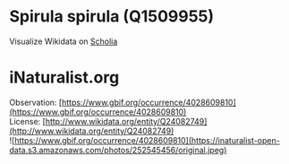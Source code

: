
Spirula spirula (Q1509955)
==========================
  
Visualize Wikidata on [Scholia](https://scholia.toolforge.org/taxon/Q1509955)
# iNaturalist.org
  
Observation: [https://www.gbif.org/occurrence/4028609810](https://www.gbif.org/occurrence/4028609810)  
License: [http://www.wikidata.org/entity/Q24082749](http://www.wikidata.org/entity/Q24082749)  
![https://www.gbif.org/occurrence/4028609810](https://inaturalist-open-data.s3.amazonaws.com/photos/252545456/original.jpeg)